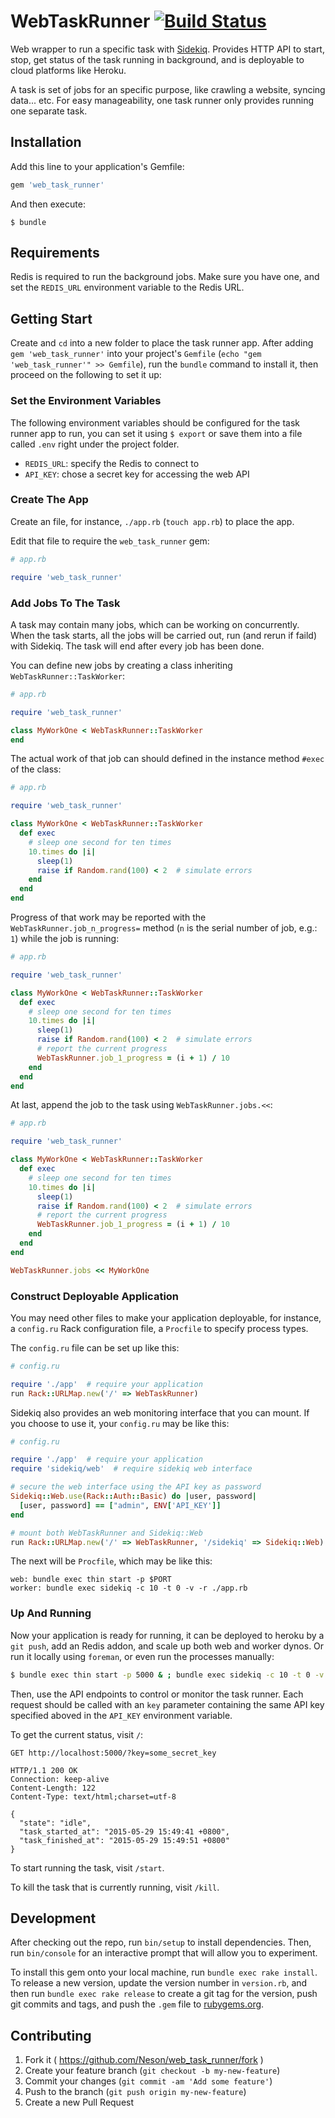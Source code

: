 # WebTaskRunner [![Build Status](https://travis-ci.org/Neson/web_task_runner.svg?branch=master)](https://travis-ci.org/Neson/web_task_runner)

Web wrapper to run a specific task with [Sidekiq](http://sidekiq.org/).
Provides HTTP API to start, stop, get status of the task running in background,
and is deployable to cloud platforms like Heroku.

A task is set of jobs for an specific purpose, like crawling a website, syncing
data... etc. For easy manageability, one task runner only provides running one
separate task.

## Installation

Add this line to your application's Gemfile:

```ruby
gem 'web_task_runner'
```

And then execute:

    $ bundle


## Requirements

Redis is required to run the background jobs. Make sure you have one, and set
the `REDIS_URL` environment variable to the Redis URL.

## Getting Start

Create and `cd` into a new folder to place the task runner app. After adding
`gem 'web_task_runner'` into your project's `Gemfile`
(`echo "gem 'web_task_runner'" >> Gemfile`), run the `bundle` command to
install it, then proceed on the following to set it up:

### Set the Environment Variables

The following environment variables should be configured for the task runner
app to run, you can set it using `$ export` or save them into a file called
`.env` right under the project folder.

 - `REDIS_URL`: specify the Redis to connect to
 - `API_KEY`: chose a secret key for accessing the web API

### Create The App

Create an file, for instance, `./app.rb` (`touch app.rb`) to place the app.

Edit that file to require the `web_task_runner` gem:

```ruby
# app.rb

require 'web_task_runner'
```

### Add Jobs To The Task

A task may contain many jobs, which can be working on concurrently. When the
task starts, all the jobs will be carried out, run (and rerun if faild) with
Sidekiq. The task will end after every job has been done.

You can define new jobs by creating a class inheriting
`WebTaskRunner::TaskWorker`:

```ruby
# app.rb

require 'web_task_runner'

class MyWorkOne < WebTaskRunner::TaskWorker
end
```

The actual work of that job can should defined in the instance method `#exec`
of the class:

```ruby
# app.rb

require 'web_task_runner'

class MyWorkOne < WebTaskRunner::TaskWorker
  def exec
    # sleep one second for ten times
    10.times do |i|
      sleep(1)
      raise if Random.rand(100) < 2  # simulate errors
    end
  end
end
```

Progress of that work may be reported with the `WebTaskRunner.job_n_progress=`
method (`n` is the serial number of job, e.g.: `1`) while the job is running:

```ruby
# app.rb

require 'web_task_runner'

class MyWorkOne < WebTaskRunner::TaskWorker
  def exec
    # sleep one second for ten times
    10.times do |i|
      sleep(1)
      raise if Random.rand(100) < 2  # simulate errors
      # report the current progress
      WebTaskRunner.job_1_progress = (i + 1) / 10
    end
  end
end
```

At last, append the job to the task using `WebTaskRunner.jobs.<<`:

```ruby
# app.rb

require 'web_task_runner'

class MyWorkOne < WebTaskRunner::TaskWorker
  def exec
    # sleep one second for ten times
    10.times do |i|
      sleep(1)
      raise if Random.rand(100) < 2  # simulate errors
      # report the current progress
      WebTaskRunner.job_1_progress = (i + 1) / 10
    end
  end
end

WebTaskRunner.jobs << MyWorkOne
```

### Construct Deployable Application

You may need other files to make your application deployable, for instance,
a `config.ru` Rack configuration file, a `Procfile` to specify process types.

The `config.ru` file can be set up like this:

```ruby
# config.ru

require './app'  # require your application
run Rack::URLMap.new('/' => WebTaskRunner)
```

Sidekiq also provides an web monitoring interface that you can mount. If you
choose to use it, your `config.ru` may be like this:

```ruby
# config.ru

require './app'  # require your application
require 'sidekiq/web'  # require sidekiq web interface

# secure the web interface using the API key as password
Sidekiq::Web.use(Rack::Auth::Basic) do |user, password|
  [user, password] == ["admin", ENV['API_KEY']]
end

# mount both WebTaskRunner and Sidekiq::Web
run Rack::URLMap.new('/' => WebTaskRunner, '/sidekiq' => Sidekiq::Web)
```

The next will be `Procfile`, which may be like this:

```
web: bundle exec thin start -p $PORT
worker: bundle exec sidekiq -c 10 -t 0 -v -r ./app.rb
```

### Up And Running

Now your application is ready for running, it can be deployed to heroku by a
`git push`, add an Redis addon, and scale up both web and worker dynos. Or
run it locally using `foreman`, or even run the processes manually:

```bash
$ bundle exec thin start -p 5000 & ; bundle exec sidekiq -c 10 -t 0 -v -r ./app.rb &
```

Then, use the API endpoints to control or monitor the task runner. Each
request should be called with an `key` parameter containing the same API key
specified aboved in the `API_KEY` environment variable.

To get the current status, visit `/`:

```http
GET http://localhost:5000/?key=some_secret_key

HTTP/1.1 200 OK
Connection: keep-alive
Content-Length: 122
Content-Type: text/html;charset=utf-8

{
  "state": "idle",
  "task_started_at": "2015-05-29 15:49:41 +0800",
  "task_finished_at": "2015-05-29 15:49:51 +0800"
}
```

To start running the task, visit `/start`.

To kill the task that is currently running, visit `/kill`.

## Development

After checking out the repo, run `bin/setup` to install dependencies.
Then, run `bin/console` for an interactive prompt that will allow you
to experiment.

To install this gem onto your local machine, run `bundle exec rake install`.
To release a new version, update the version number in `version.rb`, and then
run `bundle exec rake release` to create a git tag for the version, push git
commits and tags, and push the `.gem` file to
[rubygems.org](https://rubygems.org).

## Contributing

1. Fork it ( https://github.com/Neson/web_task_runner/fork )
2. Create your feature branch (`git checkout -b my-new-feature`)
3. Commit your changes (`git commit -am 'Add some feature'`)
4. Push to the branch (`git push origin my-new-feature`)
5. Create a new Pull Request
